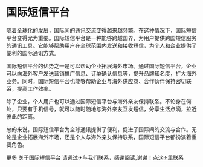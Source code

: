 # 国际短信平台

随着全球化的发展，国际间的通讯交流变得越来越频繁。在这种情况下，国际短信平台变得尤为重要。国际短信平台是一种能够跨越国界，为用户提供跨国短信服务的通讯工具。它能够帮助用户在全球范围内发送和接收短信，为个人和企业提供了便利的国际通讯方式。

国际短信平台的优势之一是可以帮助企业拓展海外市场。通过国际短信平台，企业可以向海外客户发送营销推广信息、订单确认信息等，提升品牌知名度，扩大海外业务。同时，国际短信平台也能够帮助企业与海外供应商、合作伙伴保持密切联系，提高工作效率。

除了企业，个人用户也可以通过国际短信平台与海外亲友保持联系。不论身在何处，只要有手机信号，就可以随时随地与海外亲友互发短信，分享生活点滴，拉近彼此的距离。

总的来说，国际短信平台为全球通讯提供了便利，促进了国际间的交流与合作。无论是企业拓展海外市场，还是个人与海外亲友保持联系，国际短信平台都扮演着重要角色。

更多 关于国际短信平台 请通过✈与我们联系，感谢阅读,谢谢！[点这✈里联系](https://gg.k02.cc)